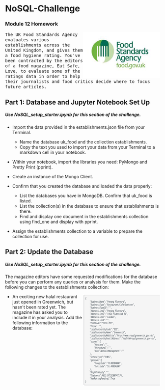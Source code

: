 # NoSQL-Challenge
### Module 12 Homework 

<img align="right" width="250" height="150" src="https://github.com/molleighH/NoSQL-Challenge/blob/main/uk%20food%20standards%20agency.jpeg?raw=true">

<samp>The UK Food Standards Agency evaluates various establishments across the United Kingdom, and gives them a food hygiene rating. You've been contracted by the editors of a food magazine, Eat Safe, Love, to evaluate some of the ratings data in order to help their journalists and food critics decide where to focus future articles.</samp>


## Part 1: Database and Jupyter Notebook Set Up

##### Use NoSQL_setup_starter.ipynb for this section of the challenge.
    
* Import the data provided in the establishments.json file from your Terminal. 
    * Name the database uk_food and the collection establishments. 
    * Copy the text you used to import your data from your Terminal to a markdown cell in your notebook.

* Within your notebook, import the libraries you need: PyMongo and Pretty Print (pprint).

* Create an instance of the Mongo Client.

* Confirm that you created the database and loaded the data properly:

    * List the databases you have in MongoDB. Confirm that uk_food is listed.
    * List the collection(s) in the database to ensure that establishments is there.
    * Find and display one document in the establishments collection using find_one and display with pprint.
    
* Assign the establishments collection to a variable to prepare the collection for use.

## Part 2: Update the Database

##### Use NoSQL_setup_starter.ipynb for this section of the challenge.

The magazine editors have some requested modifications for the database before you can perform any queries or analysis for them. Make the following changes to the establishments collection:

<img align="right" width="250" height="300" src="https://github.com/molleighH/NoSQL-Challenge/blob/main/Screenshot%202023-12-10%20at%207.43.52%20PM.png?raw=true">

* An exciting new halal restaurant just opened in Greenwich, but hasn't been rated yet. The magazine has asked you to include it in your analysis. Add the following information to the database:
